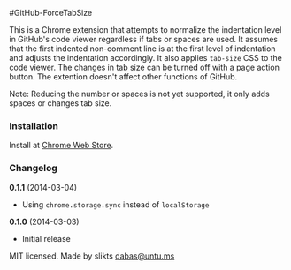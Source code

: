 #GitHub-ForceTabSize

This is a Chrome extension that attempts to normalize the indentation level 
in GitHub's code viewer regardless if tabs or spaces are used.
It assumes that the first indented non-comment line is at the first level of
indentation and adjusts the indentation accordingly. It also applies `tab-size`
CSS to the code viewer. The changes in tab size can be turned off with a page
action button. The extention doesn't affect other functions of GitHub.

Note: Reducing the number or spaces is not yet supported, it only adds spaces
or changes tab size.

### Installation

Install at [Chrome Web Store](https://chrome.google.com/webstore/detail/github-forcetabsize/djgjbkiceplcmddchilbonmgmfdjbafc).

### Changelog

**0.1.1** (2014-03-04)

 * Using `chrome.storage.sync` instead of `localStorage`

**0.1.0** (2014-03-03)

 * Initial release

MIT licensed. Made by slikts <dabas@untu.ms>
